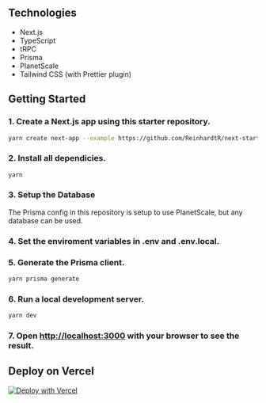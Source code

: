 ## Technologies

- Next.js
- TypeScript
- tRPC
- Prisma
- PlanetScale
- Tailwind CSS (with Prettier plugin)

## Getting Started

### 1. Create a Next.js app using this starter repository.

```bash
yarn create next-app --example https://github.com/ReinhardtR/next-starter-reinhardt
```

### 2. Install all dependicies.

```bash
yarn
```

### 3. Setup the Database

The Prisma config in this repository is setup to use PlanetScale, but any database can be used.

### 4. Set the enviroment variables in **.env** and **.env.local**.

### 5. Generate the Prisma client.

```bash
yarn prisma generate
```

### 6. Run a local development server.

```bash
yarn dev
```

### 7. Open [http://localhost:3000](http://localhost:3000) with your browser to see the result.

## Deploy on Vercel

[![Deploy with Vercel](https://vercel.com/button)](https://vercel.com/new/git/external?repository-url=https://github.com/ReinhardtR/next-starter-reinhardt)
